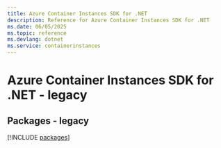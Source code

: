 ```yaml
---
title: Azure Container Instances SDK for .NET
description: Reference for Azure Container Instances SDK for .NET
ms.date: 06/05/2025
ms.topic: reference
ms.devlang: dotnet
ms.service: containerinstances
---
```

# Azure Container Instances SDK for .NET - legacy
## Packages - legacy
[!INCLUDE [packages](container-instances-index.md)]